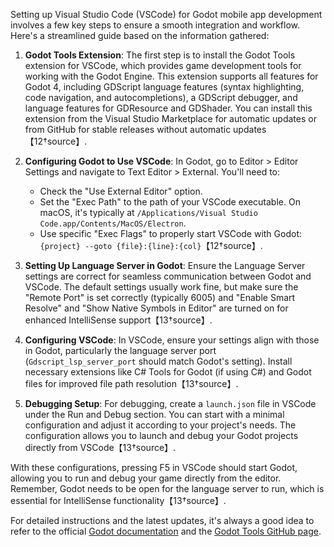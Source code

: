 Setting up Visual Studio Code (VSCode) for Godot mobile app development involves a few key steps to ensure a smooth integration and workflow. Here's a streamlined guide based on the information gathered:

1. **Godot Tools Extension**: The first step is to install the Godot Tools extension for VSCode, which provides game development tools for working with the Godot Engine. This extension supports all features for Godot 4, including GDScript language features (syntax highlighting, code navigation, and autocompletions), a GDScript debugger, and language features for GDResource and GDShader. You can install this extension from the Visual Studio Marketplace for automatic updates or from GitHub for stable releases without automatic updates【12†source】.

2. **Configuring Godot to Use VSCode**: In Godot, go to Editor > Editor Settings and navigate to Text Editor > External. You'll need to:
   - Check the "Use External Editor" option.
   - Set the "Exec Path" to the path of your VSCode executable. On macOS, it's typically at `/Applications/Visual Studio Code.app/Contents/MacOS/Electron`.
   - Use specific "Exec Flags" to properly start VSCode with Godot: `{project} --goto {file}:{line}:{col}`【12†source】.

3. **Setting Up Language Server in Godot**: Ensure the Language Server settings are correct for seamless communication between Godot and VSCode. The default settings usually work fine, but make sure the "Remote Port" is set correctly (typically 6005) and "Enable Smart Resolve" and "Show Native Symbols in Editor" are turned on for enhanced IntelliSense support【13†source】.

4. **Configuring VSCode**: In VSCode, ensure your settings align with those in Godot, particularly the language server port (`Gdscript_lsp_server_port` should match Godot's setting). Install necessary extensions like C# Tools for Godot (if using C#) and Godot files for improved file path resolution【13†source】.

5. **Debugging Setup**: For debugging, create a `launch.json` file in VSCode under the Run and Debug section. You can start with a minimal configuration and adjust it according to your project's needs. The configuration allows you to launch and debug your Godot projects directly from VSCode【13†source】.

With these configurations, pressing F5 in VSCode should start Godot, allowing you to run and debug your game directly from the editor. Remember, Godot needs to be open for the language server to run, which is essential for IntelliSense functionality【13†source】.

For detailed instructions and the latest updates, it's always a good idea to refer to the official [Godot documentation](https://docs.godotengine.org) and the [Godot Tools GitHub page](https://github.com/godotengine/godot-vscode-plugin).
